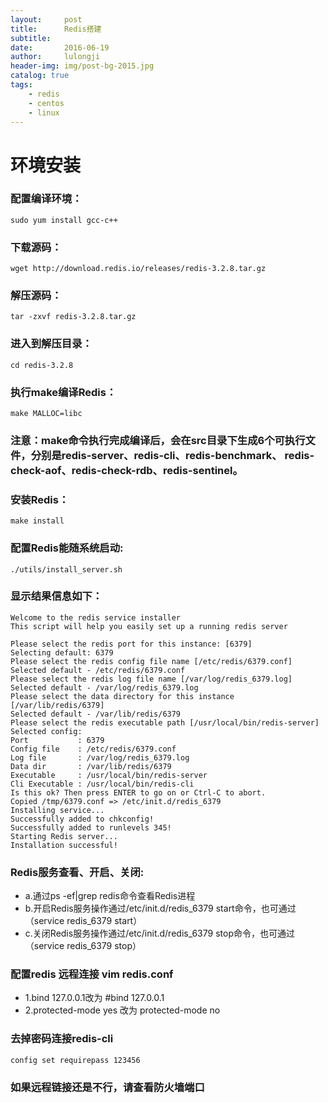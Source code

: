 ```yaml
---
layout:     post
title:      Redis搭建
subtitle:   
date:       2016-06-19
author:     lulongji
header-img: img/post-bg-2015.jpg
catalog: true
tags:
    - redis
    - centos
    - linux
---
```


# 环境安装

### 配置编译环境：
    sudo yum install gcc-c++
### 下载源码：
    wget http://download.redis.io/releases/redis-3.2.8.tar.gz
### 解压源码：
    tar -zxvf redis-3.2.8.tar.gz
### 进入到解压目录：
    cd redis-3.2.8
### 执行make编译Redis：
    make MALLOC=libc
### 注意：make命令执行完成编译后，会在src目录下生成6个可执行文件，分别是redis-server、redis-cli、redis-benchmark、          redis-check-aof、redis-check-rdb、redis-sentinel。
### 安装Redis：
    make install 
### 配置Redis能随系统启动:
    ./utils/install_server.sh

### 显示结果信息如下：
```
Welcome to the redis service installer
This script will help you easily set up a running redis server

Please select the redis port for this instance: [6379] 
Selecting default: 6379
Please select the redis config file name [/etc/redis/6379.conf] 
Selected default - /etc/redis/6379.conf
Please select the redis log file name [/var/log/redis_6379.log] 
Selected default - /var/log/redis_6379.log
Please select the data directory for this instance [/var/lib/redis/6379] 
Selected default - /var/lib/redis/6379
Please select the redis executable path [/usr/local/bin/redis-server] 
Selected config:
Port           : 6379
Config file    : /etc/redis/6379.conf
Log file       : /var/log/redis_6379.log
Data dir       : /var/lib/redis/6379
Executable     : /usr/local/bin/redis-server
Cli Executable : /usr/local/bin/redis-cli
Is this ok? Then press ENTER to go on or Ctrl-C to abort.
Copied /tmp/6379.conf => /etc/init.d/redis_6379
Installing service...
Successfully added to chkconfig!
Successfully added to runlevels 345!
Starting Redis server...
Installation successful!
```

### Redis服务查看、开启、关闭:
- a.通过ps -ef|grep redis命令查看Redis进程
- b.开启Redis服务操作通过/etc/init.d/redis_6379 start命令，也可通过（service redis_6379 start）
- c.关闭Redis服务操作通过/etc/init.d/redis_6379 stop命令，也可通过（service redis_6379 stop）

### 配置redis 远程连接 vim redis.conf
- 1.bind 127.0.0.1改为 #bind 127.0.0.1
- 2.protected-mode yes 改为 protected-mode no

### 去掉密码连接redis-cli
    config set requirepass 123456

### 如果远程链接还是不行，请查看防火墙端口

